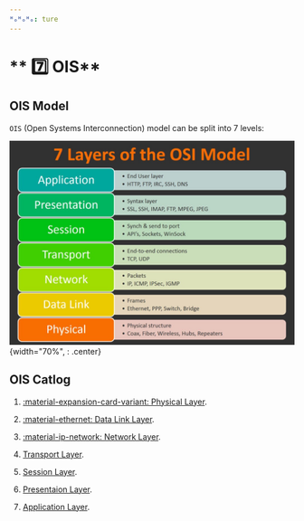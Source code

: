 ```yaml
---
ᴴₒᴴₒᴴₒ: ture
---
```


# ** :seven: OIS**

## **OIS Model**

`OIS` (Open Systems Interconnection) model can be split into 7 levels:

![picture 1](pictures/OIS.png){width="70%", : .center}  

## **OIS Catlog**

1. [:material-expansion-card-variant: Physical Layer](./physical.md).
   
2. [:material-ethernet: Data Link Layer](./datalink.md).

3. [:material-ip-network: Network Layer](./network.md).

4. [Transport Layer](./transport.md).

5. [Session Layer](./session.md).

6. [Presentaion Layer](./presentation.md).

7. [Application Layer](./application.md).